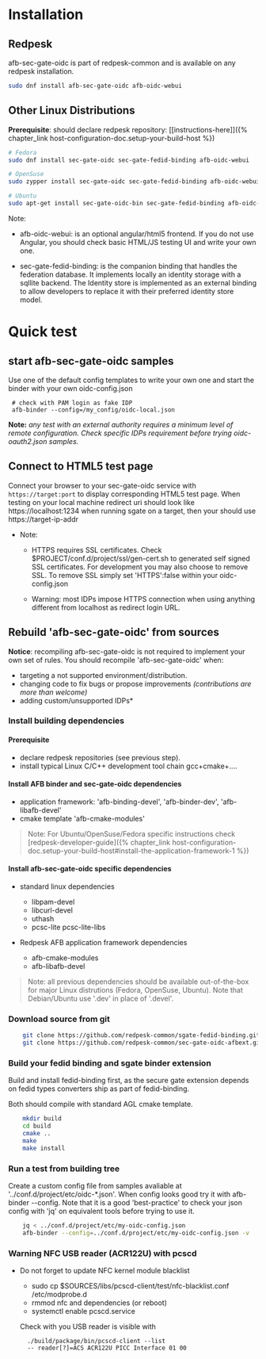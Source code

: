 # Installation

## Redpesk

afb-sec-gate-oidc is part of redpesk-common and is available on any redpesk installation.

```bash
sudo dnf install afb-sec-gate-oidc afb-oidc-webui
```

## Other Linux Distributions

**Prerequisite**: should declare redpesk repository: [[instructions-here]]({% chapter_link host-configuration-doc.setup-your-build-host %})

```bash
# Fedora
sudo dnf install sec-gate-oidc sec-gate-fedid-binding afb-oidc-webui

# OpenSuse
sudo zypper install sec-gate-oidc sec-gate-fedid-binding afb-oidc-webui

# Ubuntu
sudo apt-get install sec-gate-oidc-bin sec-gate-fedid-binding afb-oidc-webui
```

Note:

* afb-oidc-webui: is an optional angular/html5 frontend. If you do not use Angular, you should check basic HTML/JS testing UI and write your own one.

* sec-gate-fedid-binding: is the companion binding that handles the federation database.  It implements locally an identity storage with a sqllite backend. The Identity store is implemented as an external binding to allow developers to replace it with their preferred identity store model.

# Quick test

## start afb-sec-gate-oidc samples
Use one of the default config templates to write your own one and start the binder with your own oidc-config.json

```
 # check with PAM login as fake IDP
 afb-binder --config=/my_config/oidc-local.json
```
**Note:** *any test with an external authority requires a minimum level of remote configuration. Check specific IDPs requirement before trying oidc-oauth2.json samples.*

## Connect to HTML5 test page

Connect your browser to your sec-gate-oidc service with ```https://target:port``` to display corresponding HTML5 test page. When testing on your local machine redirect uri should look like https://localhost:1234 when running sgate on a target, then your should use https://target-ip-addr

* Note:

    * HTTPS requires SSL certificates. Check $PROJECT/conf.d/project/ssl/gen-cert.sh to generated self signed SSL certificates. For development you may also choose to remove SSL. To remove SSL simply set 'HTTPS':false within your oidc-config.json

    * Warning: most IDPs impose HTTPS connection when using anything different from localhost as redirect login URL.


## Rebuild 'afb-sec-gate-oidc' from sources

**Notice**: recompiling afb-sec-gate-oidc is not required to implement your own set of rules. You should recompile 'afb-sec-gate-oidc' when:

* targeting a not supported environment/distribution.
* changing code to fix bugs or propose improvements *(contributions are more than welcome)*
* adding custom/unsupported IDPs*

### Install building dependencies

#### Prerequisite

* declare redpesk repositories (see previous step).
* install typical Linux C/C++ development tool chain gcc+cmake+....

#### Install AFB binder and sec-gate-oidc dependencies

* application framework: 'afb-binding-devel', 'afb-binder-dev', 'afb-libafb-devel'
* cmake template 'afb-cmake-modules'

>Note: For Ubuntu/OpenSuse/Fedora specific instructions check [redpesk-developer-guide]({% chapter_link host-configuration-doc.setup-your-build-host#install-the-application-framework-1 %})

#### Install afb-sec-gate-oidc specific dependencies

* standard linux dependencies
    * libpam-devel
    * libcurl-devel
    * uthash
    * pcsc-lite pcsc-lite-libs

* Redpesk AFB application framework dependencies
    * afb-cmake-modules
    * afb-libafb-devel

>Note: all previous dependencies should be available out-of-the-box for major Linux distrutions (Fedora, OpenSuse, Ubuntu). Note that Debian/Ubuntu use '.dev' in place of '.devel'.

### Download source from git

```bash
    git clone https://github.com/redpesk-common/sgate-fedid-binding.git
    git clone https://github.com/redpesk-common/sec-gate-oidc-afbext.git
```

### Build your fedid binding and sgate binder extension

Build and install fedid-binding first, as the secure gate extension depends on fedid types converters ship as part of fedid-binding.

Both should compile with standard AGL cmake template.

```bash
    mkdir build
    cd build
    cmake ..
    make
    make install
```

### Run a test from building tree

Create a custom config file from samples avaliable at '../conf.d/project/etc/oidc-*.json'. When config looks good try it with afb-binder --config. Note that it is a good 'best-practice' to check your json config with 'jq' on equivalent tools before trying to use it.

```bash
    jq < ../conf.d/project/etc/my-oidc-config.json
    afb-binder --config=../conf.d/project/etc/my-oidc-config.json -v
```

### Warning NFC USB reader (ACR122U) with pcscd
* Do not forget to update NFC kernel module blacklist
  * sudo cp $SOURCES/libs/pcscd-client/test/nfc-blacklist.conf /etc/modprobe.d
  * rmmod nfc and dependencies (or reboot)
  * systemctl enable pcscd.service

  Check with you USB reader is visible with
  ```
    ./build/package/bin/pcscd-client --list
    -- reader[?]=ACS ACR122U PICC Interface 01 00
  ```